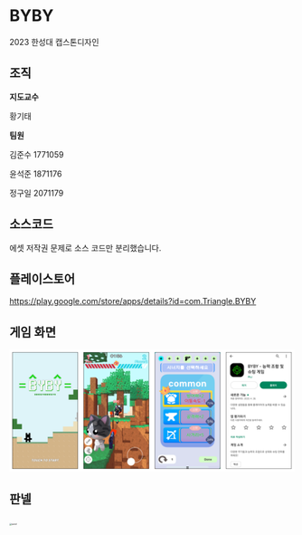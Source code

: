 # BYBY

 2023 한성대 캡스톤디자인



## 조직

**지도교수**

황기태



**팀원**

김준수 1771059

윤석준 1871176

정구일 2071179



## 소스코드

에셋 저작권 문제로 소스 코드만 분리했습니다.



## 플레이스토어

https://play.google.com/store/apps/details?id=com.Triangle.BYBY



## 게임 화면

![images](Image\images.png)

## 판넬

<img src="Image\panel.jpg" alt="panel" style="zoom:25%;" />
